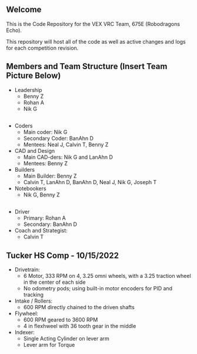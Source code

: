 ## Welcome
This is the Code Repository for the VEX VRC Team, 675E (Robodragons Echo).

This repository will host all of the code as well as active changes and logs for each competition revision.

## Members and Team Structure (Insert Team Picture Below)
* Leadership
    * Benny Z
    * Rohan A
    * Nik G
##
* Coders
    * Main coder: Nik G
    * Secondary Coder: BanAhn D
    * Mentees: Neal J, Calvin T, Benny Z
* CAD and Design
    * Main CAD-ders: Nik G and LanAhn D
    * Mentees: Benny Z
* Builders
    * Main Builder: Benny Z
    * Calvin T, LanAhn D, BanAhn D, Neal J, Nik G, Joseph T
* Notebookers
    * Nik G, Benny Z
##
* Driver
    * Primary: Rohan A
    * Secondary: BanAhn D
* Coach and Strategist:
    * Calvin T

## Tucker HS Comp - 10/15/2022
* Drivetrain:
    * 6 Motor, 333 RPM on 4, 3.25 omni wheels, with a 3.25 traction wheel in the center of each side
    * No odometry pods; using built-in motor encoders for PID and tracking
* Intake / Rollers:
    * 600 RPM directly chained to the driven shafts
* Flywheel:
    * 600 RPM geared to 3600 RPM
    * 4 in flexhweel with 36 tooth gear in the middle
* Indexer:
    * Single Acting Cylinder on lever arm
    * Lever arm for Torque

